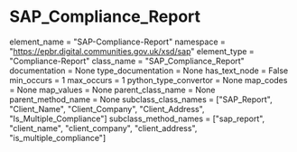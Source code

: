 # SAP_Compliance_Report

element_name = "SAP-Compliance-Report"
namespace = "https://epbr.digital.communities.gov.uk/xsd/sap"
element_type = "Compliance-Report"
class_name = "SAP_Compliance_Report"
documentation = None
type_documentation = None
has_text_node = False
min_occurs = 1
max_occurs = 1
python_type_convertor = None
map_codes = None
map_values = None
parent_class_name = None
parent_method_name = None
subclass_class_names = ["SAP_Report", "Client_Name", "Client_Company", "Client_Address", "Is_Multiple_Compliance"]
subclass_method_names = ["sap_report", "client_name", "client_company", "client_address", "is_multiple_compliance"]